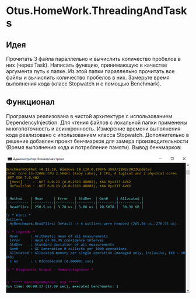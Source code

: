 # Otus.HomeWork.ThreadingAndTasks
## Идея
Прочитать 3 файла параллельно и вычислить количество пробелов в них (через Task).
Написать функцию, принимающую в качестве аргумента путь к папке. Из этой папки параллельно прочитать все файлы и вычислить количество пробелов в них.
Замерьте время выполнения кода (класс Stopwatch и с помощью Benchmark).

## Функционал
Программа реализована в чистой архитектуре с использованием DependencyInjection.
Для чтения файлов с локальной папки применены многопоточность и асинхронность.
Измерение времени выполнения кода реализовано с ипользованием класса Stopwatch.
Дополнительно в решение добавлен проект бенчмарков для замера производительности (Время выполнения кода и потребление памяти).
Вывод бенчмарков:

![alt text](https://github.com/E-A-Volobuev/Otus.HomeWork.ThreadingAndTasks/blob/master/BenchmarkResult.png)
